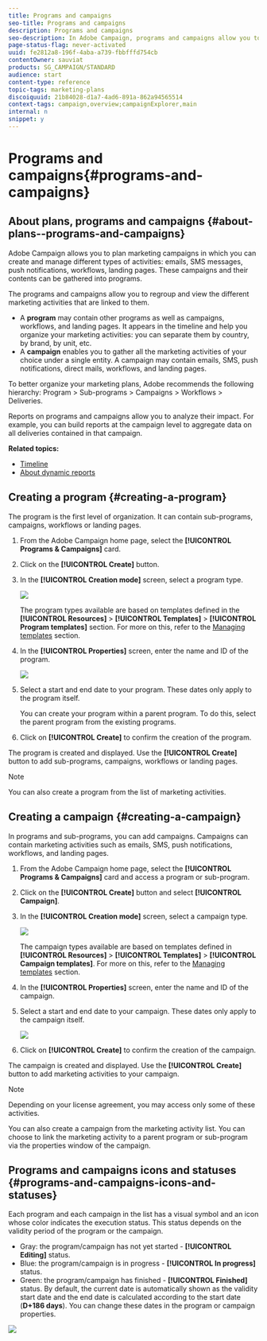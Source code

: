 ```yaml
---
title: Programs and campaigns
seo-title: Programs and campaigns
description: Programs and campaigns
seo-description: In Adobe Campaign, programs and campaigns allow you to group and orchestrate the different marketing activities that are linked to them. Reports on programs and campaigns allow you to analyze their impact.
page-status-flag: never-activated
uuid: fe2812a8-196f-4aba-a739-fbbfffd754cb
contentOwner: sauviat
products: SG_CAMPAIGN/STANDARD
audience: start
content-type: reference
topic-tags: marketing-plans
discoiquuid: 21b84028-d1a7-4ad6-891a-862a94565514
context-tags: campaign,overview;campaignExplorer,main
internal: n
snippet: y
---
```


# Programs and campaigns{#programs-and-campaigns}

## About plans, programs and campaigns {#about-plans--programs-and-campaigns}

Adobe Campaign allows you to plan marketing campaigns in which you can create and manage different types of activities: emails, SMS messages, push notifications, workflows, landing pages. These campaigns and their contents can be gathered into programs.

The programs and campaigns allow you to regroup and view the different marketing activities that are linked to them.

* A **program** may contain other programs as well as campaigns, workflows, and landing pages. It appears in the timeline and help you organize your marketing activities: you can separate them by country, by brand, by unit, etc.
* A **campaign** enables you to gather all the marketing activities of your choice under a single entity. A campaign may contain emails, SMS, push notifications, direct mails, workflows, and landing pages.

To better organize your marketing plans, Adobe recommends the following hierarchy: Program > Sub-programs > Campaigns > Workflows > Deliveries.

Reports on programs and campaigns allow you to analyze their impact. For example, you can build reports at the campaign level to aggregate data on all deliveries contained in that campaign.

**Related topics:**

* [Timeline](../../start/using/timeline.md)
* [About dynamic reports](../../reporting/using/about-dynamic-reports.md)

## Creating a program {#creating-a-program}

The program is the first level of organization. It can contain sub-programs, campaigns, workflows or landing pages.

1. From the Adobe Campaign home page, select the **[!UICONTROL Programs & Campaigns]** card.
1. Click on the **[!UICONTROL Create]** button. 
1. In the **[!UICONTROL Creation mode]** screen, select a program type.

   ![](assets/programs_and_campaigns_2.png)

   The program types available are based on templates defined in the **[!UICONTROL Resources]** > **[!UICONTROL Templates]** > **[!UICONTROL Program templates]** section. For more on this, refer to the [Managing templates](../../start/using/about-templates.md) section.

1. In the **[!UICONTROL Properties]** screen, enter the name and ID of the program.

   ![](assets/programs_and_campaigns_3.png)

1. Select a start and end date to your program. These dates only apply to the program itself.

   You can create your program within a parent program. To do this, select the parent program from the existing programs.

1. Click on **[!UICONTROL Create]** to confirm the creation of the program.

The program is created and displayed. Use the **[!UICONTROL Create]** button to add sub-programs, campaigns, workflows or landing pages.

>[!NOTE]
>
>You can also create a program from the list of marketing activities.

## Creating a campaign {#creating-a-campaign}

In programs and sub-programs, you can add campaigns. Campaigns can contain marketing activities such as emails, SMS, push notifications, workflows, and landing pages.

1. From the Adobe Campaign home page, select the **[!UICONTROL Programs & Campaigns]** card and access a program or sub-program. 
1. Click on the **[!UICONTROL Create]** button and select **[!UICONTROL Campaign]**.
1. In the **[!UICONTROL Creation mode]** screen, select a campaign type.

   ![](assets/programs_and_campaigns_7.png)

   The campaign types available are based on templates defined in **[!UICONTROL Resources]** > **[!UICONTROL Templates]** > **[!UICONTROL Campaign templates]**. For more on this, refer to the [Managing templates](../../start/using/about-templates.md) section.

1. In the **[!UICONTROL Properties]** screen, enter the name and ID of the campaign.
1. Select a start and end date to your campaign. These dates only apply to the campaign itself.

   ![](assets/programs_and_campaigns_8.png)

1. Click on **[!UICONTROL Create]** to confirm the creation of the campaign.

The campaign is created and displayed. Use the **[!UICONTROL Create]** button to add marketing activities to your campaign.

>[!NOTE]
>
>Depending on your license agreement, you may access only some of these activities.

You can also create a campaign from the marketing activity list. You can choose to link the marketing activity to a parent program or sub-program via the properties window of the campaign.

## Programs and campaigns icons and statuses {#programs-and-campaigns-icons-and-statuses}

Each program and each campaign in the list has a visual symbol and an icon whose color indicates the execution status. This status depends on the validity period of the program or the campaign.

* Gray: the program/campaign has not yet started - **[!UICONTROL Editing]** status.
* Blue: the program/campaign is in progress - **[!UICONTROL In progress]** status.
* Green: the program/campaign has finished - **[!UICONTROL Finished]** status. By default, the current date is automatically shown as the validity start date and the end date is calculated according to the start date (**D+186 days**). You can change these dates in the program or campaign properties.

![](assets/programs_and_campaigns.png)

